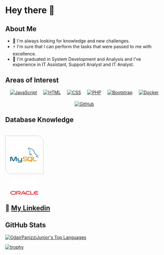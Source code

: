# **Hey there** 👋

## About Me

* 🔭 I'm always looking for knowledge and new challenges. 
* ⚡ I'm sure that I can perform the tasks that were passed to me with excellence. 
* 💬 I'm graduated in System Development and Analysis and I've experience in IT Assistant, Support Analyst and IT Analyst.

## Areas of Interest
<!-- Melhorei a exibição das tecnologias com uma linha de ícones -->
<div style="display: flex; justify-content: center; gap: 20px; flex-wrap: wrap;">
  <a href="https://www.linkedin.com/in/odairpanizzijunior/" target="_blank" title="JavaScript">
    <img src="https://skillicons.dev/icons?i=js" alt="JavaScript" style="width: 40px; height: 40px;"/>
  </a>
  <a href="https://www.linkedin.com/in/odairpanizzijunior/" target="_blank" title="HTML">
    <img src="https://skillicons.dev/icons?i=html" alt="HTML" style="width: 40px; height: 40px;"/>
  </a>
  <a href="https://www.linkedin.com/in/odairpanizzijunior/" target="_blank" title="CSS">
    <img src="https://skillicons.dev/icons?i=css" alt="CSS" style="width: 40px; height: 40px;"/>
  </a>
  <a href="https://www.linkedin.com/in/odairpanizzijunior/" target="_blank" title="PHP">
    <img src="https://skillicons.dev/icons?i=php" alt="PHP" style="width: 40px; height: 40px;"/>
  </a>
  <a href="https://www.linkedin.com/in/odairpanizzijunior/" target="_blank" title="Bootstrap">
    <img src="https://skillicons.dev/icons?i=bootstrap" alt="Bootstrap" style="width: 40px; height: 40px;"/>
  </a>
  <a href="https://www.linkedin.com/in/odairpanizzijunior/" target="_blank" title="Docker">
    <img src="https://skillicons.dev/icons?i=docker" alt="Docker" style="width: 40px; height: 40px;"/>
  </a>
  <a href="https://www.linkedin.com/in/odairpanizzijunior/" target="_blank" title="GitHub">
    <img src="https://skillicons.dev/icons?i=github" alt="GitHub" style="width: 40px; height: 40px;"/>
  </a>
</div>

## Database Knowledge
<div style="width:120px; height:120px; border:1px solid #ccc; border-radius: 0px 20px 0px 20px; display: inline-block; text-align: center; line-height: 120px; margin-top: 20px;">
  <img src="https://raw.githubusercontent.com/devicons/devicon/6910f0503efdd315c8f9b858234310c06e04d9c0/icons/mysql/mysql-original-wordmark.svg" height="90" alt="MySQL" style="vertical-align: middle;" />
  <img src="https://raw.githubusercontent.com/devicons/devicon/6910f0503efdd315c8f9b858234310c06e04d9c0/icons/oracle/oracle-original.svg" height="90" alt="Oracle" style="vertical-align: middle;" />
</div>

## :link: [My Linkedin](https://www.linkedin.com/in/odairpanizzijunior/)

## GitHub Stats
[![OdairPanizziJunior's Top Languages](https://github-readme-stats.vercel.app/api/top-langs/?username=OdairPanizziJunior&theme=vue-dark&show_icons=true&hide_border=true)](https://www.linkedin.com/in/odairpanizzijunior/)

[![trophy](https://github-profile-trophy.vercel.app/?username=OdairPanizziJunior&theme=onedark)](https://www.linkedin.com/in/odairpanizzijunior/)


<!-- # **Hey there**👋

About...
* 🔭 I'm always looking for knowledge and new challenges. 
* ⚡ I'm sure that I can perform the tasks that were passed to me with excellence. 
* 💬 I'm graduated in System Development and Analysis and I've experience in IT Assistant, Support Analyst and IT Analyst.

Areas of Interest...

[![Areas of Interest](https://skillicons.dev/icons?i=js,html,css,php,bootstrap,docker,github)](https://www.linkedin.com/in/odairpanizzijunior/)

Database Knowledge...
<div style="width:120px; height:120px; border:1px solid black; border-radius: 0px 20px 0px 20px; display: inline-block; text-align: center; line-height: 120px;">
  <img src="https://raw.githubusercontent.com/devicons/devicon/6910f0503efdd315c8f9b858234310c06e04d9c0/icons/mysql/mysql-original-wordmark.svg" height="90" alt="MySQL" style="vertical-align: middle;" />
  <img src="https://raw.githubusercontent.com/devicons/devicon/6910f0503efdd315c8f9b858234310c06e04d9c0/icons/oracle/oracle-original.svg" height="90" alt="Oracle" style="vertical-align: middle;" />
</div>



# :link: [My Linkedin](https://www.linkedin.com/in/odairpanizzijunior/)

[![OdairPanizziJunior's Top Languages](https://github-readme-stats.vercel.app/api/top-langs/?username=OdairPanizziJunior&theme=vue-dark&show_icons=true&hide_border=true)](https://www.linkedin.com/in/odairpanizzijunior/)

[![trophy](https://github-profile-trophy.vercel.app/?username=OdairPanizziJunior&theme=onedark)](https://www.linkedin.com/in/odairpanizzijunior/)


  
<!--
**OdairPanizziJunior/OdairPanizziJunior** is a ✨ _special_ ✨ repository because its `README.md` (this file) appears on your GitHub profile.

Lang Cards
![OdairPanizziJunior's Top Languages](https://github-readme-stats.vercel.app/api/top-langs/?username=OdairPanizziJunior&theme=vue-dark&show_icons=true&hide_border=true&layout=compact)

Skill Icons
[![Database Knowledge](https://skillicons.dev/icons?i=mysql)](https://www.linkedin.com/in/odairpanizzijunior/) 
<img src="https://raw.githubusercontent.com/devicons/devicon/6910f0503efdd315c8f9b858234310c06e04d9c0/icons/oracle/oracle-original.svg" height="90" alt="Oracle"/> 

Here are some ideas to get you started:

- 🔭 I’m currently working on ...
- 🌱 I’m currently learning ...
- 👯 I’m looking to collaborate on ...
- 🤔 I’m looking for help with ...
- 💬 Ask me about ...
- 📫 How to reach me: ...
- 😄 Pronouns: ...
- ⚡ Fun fact: ...
##### :books: 
##### :construction_worker: 
-->
